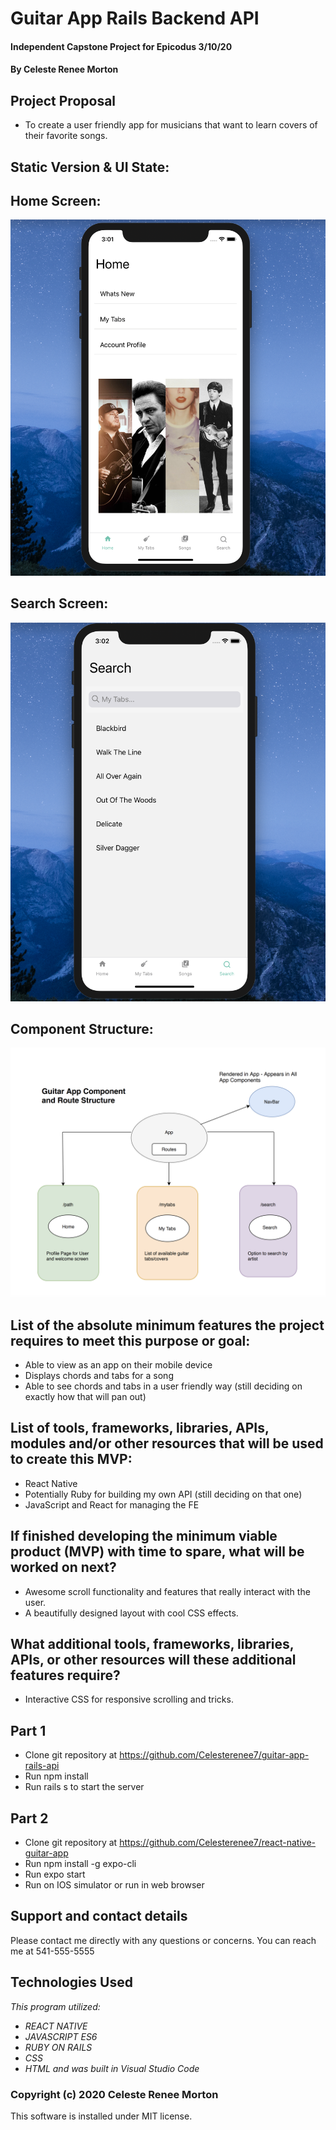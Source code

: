 # Guitar App Rails Backend API

#### Independent Capstone Project for Epicodus 3/10/20

#### By Celeste Renee Morton

## Project Proposal

- To create a user friendly app for musicians that want to learn covers of their favorite songs.

## Static Version & UI State:

## Home Screen:

![alt text](https://raw.githubusercontent.com/Celesterenee7/react-native-guitar-app/master/app/screens/images/home.png)

## Search Screen:

![alt text](https://raw.githubusercontent.com/Celesterenee7/react-native-guitar-app/master/app/screens/images/search.png)

## Component Structure:

![alt text](https://raw.githubusercontent.com/Celesterenee7/react-native-guitar-app/master/assets/images/guitar-app.jpeg)

## List of the absolute minimum features the project requires to meet this purpose or goal:

- Able to view as an app on their mobile device
- Displays chords and tabs for a song
- Able to see chords and tabs in a user friendly way (still deciding on exactly how that will pan out)

## List of tools, frameworks, libraries, APIs, modules and/or other resources that will be used to create this MVP:

- React Native
- Potentially Ruby for building my own API (still deciding on that one)
- JavaScript and React for managing the FE

## If finished developing the minimum viable product (MVP) with time to spare, what will be worked on next?

- Awesome scroll functionality and features that really interact with the user.
- A beautifully designed layout with cool CSS effects.

## What additional tools, frameworks, libraries, APIs, or other resources will these additional features require?

- Interactive CSS for responsive scrolling and tricks.

## Part 1

- Clone git repository at https://github.com/Celesterenee7/guitar-app-rails-api
- Run npm install
- Run rails s to start the server

## Part 2

- Clone git repository at https://github.com/Celesterenee7/react-native-guitar-app
- Run npm install -g expo-cli
- Run expo start
- Run on IOS simulator or run in web browser

## Support and contact details

Please contact me directly with any questions or concerns. You can reach me at 541-555-5555

## Technologies Used

_This program utilized:_

- _REACT NATIVE_
- _JAVASCRIPT ES6_
- _RUBY ON RAILS_
- _CSS_
- _HTML_
  _and was built in Visual Studio Code_

### Copyright (c) 2020 Celeste Renee Morton

This software is installed under MIT license.
